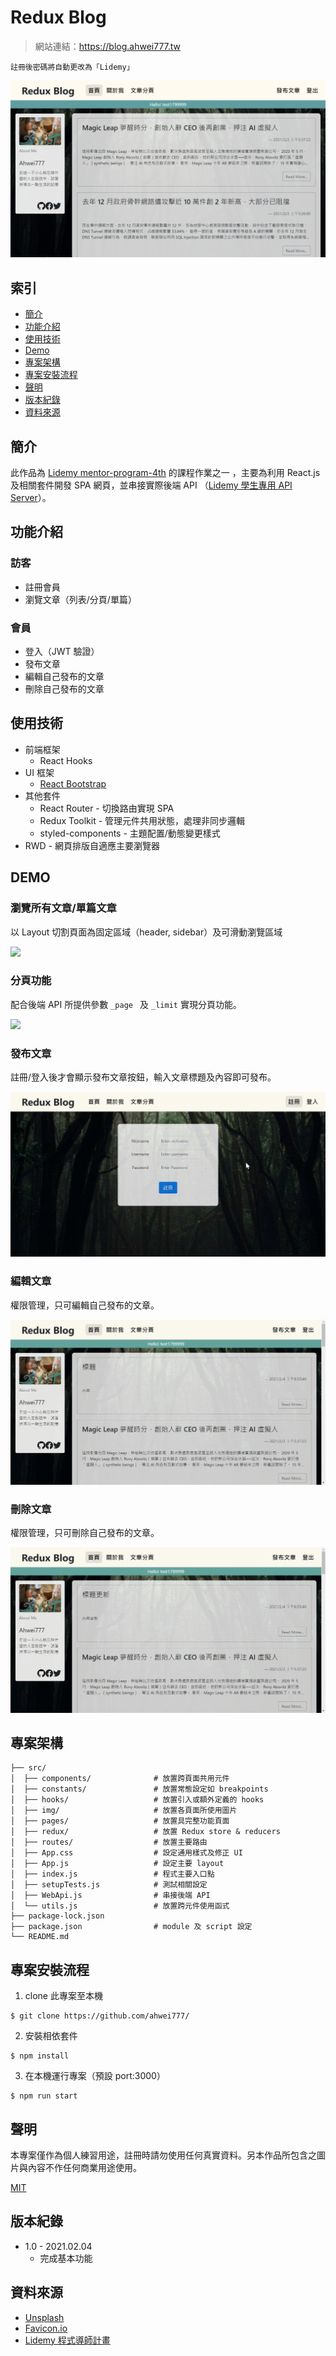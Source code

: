 # Redux Blog

> 網站連結：https://blog.ahwei777.tw  
```
註冊後密碼將自動更改為「Lidemy」
```
![](https://github.com/ahwei777/for-GaGiO-README/blob/main/blog/blog-wholepage.png?raw=true)

## 索引
- [簡介](#簡介)
- [功能介紹](#功能介紹)
- [使用技術](#使用技術)
- [Demo](#Demo)
- [專案架構](#專案架構)
- [專案安裝流程](#專案安裝流程)
- [聲明](#聲明)
- [版本紀錄](#版本紀錄)
- [資料來源](#資料來源)

## 簡介

此作品為 [Lidemy mentor-program-4th](https://github.com/Lidemy/mentor-program-4th) 的課程作業之一 ，主要為利用 React.js 及相關套件開發 SPA 網頁，並串接實際後端 API （[Lidemy 學生專用 API Server](https://github.com/Lidemy/lidemy-student-json-api-server)）。

## 功能介紹

### 訪客
- 註冊會員
- 瀏覽文章（列表/分頁/單篇）

### 會員
- 登入（JWT 驗證）
- 發布文章
- 編輯自己發布的文章
- 刪除自己發布的文章

## 使用技術
- 前端框架
    - React Hooks
- UI 框架
    - [React Bootstrap](https://react-bootstrap.github.io/)
- 其他套件
    - React Router - 切換路由實現 SPA
    - Redux Toolkit - 管理元件共用狀態，處理非同步邏輯
    - styled-components - 主題配置/動態變更樣式
- RWD - 網頁排版自適應主要瀏覽器

## DEMO

### 瀏覽所有文章/單篇文章
以 Layout 切割頁面為固定區域（header, sidebar）及可滑動瀏覽區域

![](https://github.com/ahwei777/for-GaGiO-README/blob/main/blog/index.gif?raw=true)

### 分頁功能
配合後端 API 所提供參數 `_page ` 及 `_limit` 實現分頁功能。

![](https://github.com/ahwei777/for-GaGiO-README/blob/main/blog/pagination.gif?raw=true)

### 發布文章
註冊/登入後才會顯示發布文章按鈕，輸入文章標題及內容即可發布。

![](https://github.com/ahwei777/for-GaGiO-README/blob/main/blog/addPost.gif?raw=true)

### 編輯文章
權限管理，只可編輯自己發布的文章。

![](https://github.com/ahwei777/for-GaGiO-README/blob/main/blog/updatePost.gif?raw=true)

### 刪除文章
權限管理，只可刪除自己發布的文章。

![](https://github.com/ahwei777/for-GaGiO-README/blob/main/blog/deletePost.gif?raw=true)

## 專案架構

```
├── src/
│  ├── components/              # 放置跨頁面共用元件
│  ├── constants/               # 放置常態設定如 breakpoints
│  ├── hooks/                   # 放置引入或額外定義的 hooks
│  ├── img/                     # 放置各頁面所使用圖片
│  ├── pages/                   # 放置具完整功能頁面
│  ├── redux/                   # 放置 Redux store & reducers
│  ├── routes/                  # 放置主要路由
│  ├── App.css                  # 設定通用樣式及修正 UI
│  ├── App.js                   # 設定主要 layout
│  ├── index.js                 # 程式主要入口點
│  ├── setupTests.js            # 測試相關設定
│  ├── WebApi.js                # 串接後端 API
│  └── utils.js                 # 放置跨元件使用函式
├── package-lock.json
├── package.json                # module 及 script 設定
└── README.md
```

## 專案安裝流程

1. clone 此專案至本機
``` 
$ git clone https://github.com/ahwei777/
```

2. 安裝相依套件
```
$ npm install
```

3. 在本機運行專案（預設 port:3000）
```
$ npm run start
```

## 聲明
本專案僅作為個人練習用途，註冊時請勿使用任何真實資料。另本作品所包含之圖片與內容不作任何商業用途使用。

[MIT](https://choosealicense.com/licenses/mit/)

## 版本紀錄

- 1.0 - 2021.02.04
	- 完成基本功能

## 資料來源

- [Unsplash](https://unsplash.com/)
- [Favicon.io](https://favicon.io/)
- [Lidemy 程式導師計畫](https://bootcamp.lidemy.com/)